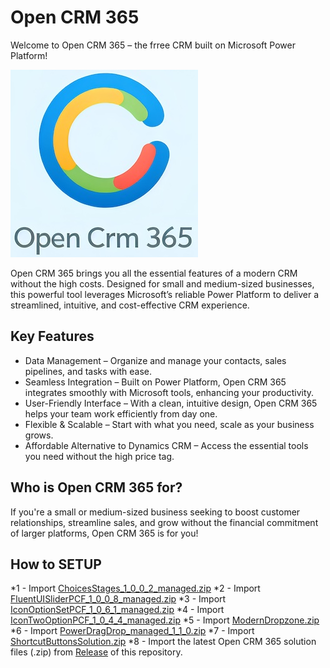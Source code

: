 

# Open CRM 365

Welcome to Open CRM 365 – the frree CRM built on Microsoft Power Platform! 

![alt](./img/logo-new-300-300.jpg)


Open CRM 365 brings you all the essential features of a modern CRM without the high costs. Designed for small and medium-sized businesses, this powerful tool leverages Microsoft’s reliable Power Platform to deliver a streamlined, intuitive, and cost-effective CRM experience.

## Key Features

* Data Management – Organize and manage your contacts, sales pipelines, and tasks with ease.
* Seamless Integration – Built on Power Platform, Open CRM 365 integrates smoothly with Microsoft tools, enhancing your productivity.
* User-Friendly Interface – With a clean, intuitive design, Open CRM 365 helps your team work efficiently from day one.
* Flexible & Scalable – Start with what you need, scale as your business grows.
* Affordable Alternative to Dynamics CRM – Access the essential tools you need without the high price tag.

## Who is Open CRM 365 for?

If you're a small or medium-sized business seeking to boost customer relationships, streamline sales, and grow without the financial commitment of larger platforms, Open CRM 365 is for you!

## How to SETUP

*1 - Import  [ChoicesStages_1_0_0_2_managed.zip](./solutions/ChoicesStages_1_0_0_2_managed.zip)
*2 - Import [FluentUISliderPCF_1_0_0_8_managed.zip](./solutions/FluentUISliderPCF_1_0_0_8_managed.zip)
*3 - Import [IconOptionSetPCF_1_0_6_1_managed.zip](./solutions/IconOptionSetPCF_1_0_6_1_managed.zip)
*4 - Import [IconTwoOptionPCF_1_0_4_4_managed.zip](./solutions/IconTwoOptionPCF_1_0_4_4_managed.zip)
*5 - Import [ModernDropzone.zip](./solutions/ModernDropzone.zip)
*6 - Import [PowerDragDrop_managed_1_1_0.zip](./solutions/PowerDragDrop_managed_1_1_0.zip)
*7 - Import [ShortcutButtonsSolution.zip](./solutions/ShortcutButtonsSolution.zip)
*8 - Import the latest Open CRM 365 solution files (.zip) from [Release](https://github.com/PowerBuildersItalia/opencrm365/releases/) of this repository.

